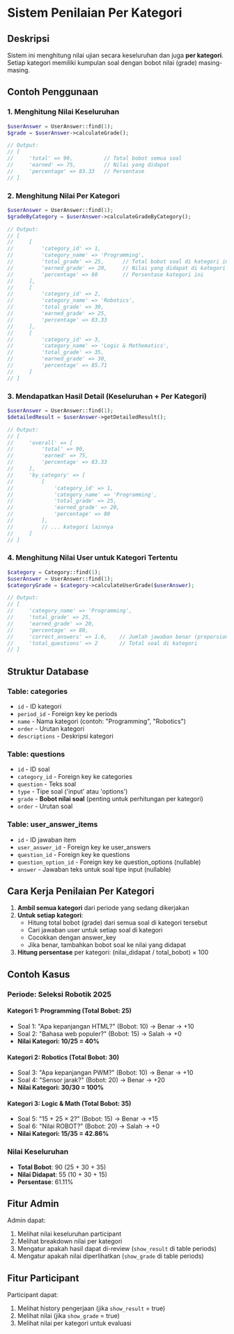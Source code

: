 # Sistem Penilaian Per Kategori

## Deskripsi
Sistem ini menghitung nilai ujian secara keseluruhan dan juga **per kategori**. Setiap kategori memiliki kumpulan soal dengan bobot nilai (grade) masing-masing.

## Contoh Penggunaan

### 1. Menghitung Nilai Keseluruhan
```php
$userAnswer = UserAnswer::find(1);
$grade = $userAnswer->calculateGrade();

// Output:
// [
//     'total' => 90,          // Total bobot semua soal
//     'earned' => 75,         // Nilai yang didapat
//     'percentage' => 83.33   // Persentase
// ]
```

### 2. Menghitung Nilai Per Kategori
```php
$userAnswer = UserAnswer::find(1);
$gradeByCategory = $userAnswer->calculateGradeByCategory();

// Output:
// [
//     [
//         'category_id' => 1,
//         'category_name' => 'Programming',
//         'total_grade' => 25,      // Total bobot soal di kategori ini
//         'earned_grade' => 20,     // Nilai yang didapat di kategori ini
//         'percentage' => 80        // Persentase kategori ini
//     ],
//     [
//         'category_id' => 2,
//         'category_name' => 'Robotics',
//         'total_grade' => 30,
//         'earned_grade' => 25,
//         'percentage' => 83.33
//     ],
//     [
//         'category_id' => 3,
//         'category_name' => 'Logic & Mathematics',
//         'total_grade' => 35,
//         'earned_grade' => 30,
//         'percentage' => 85.71
//     ]
// ]
```

### 3. Mendapatkan Hasil Detail (Keseluruhan + Per Kategori)
```php
$userAnswer = UserAnswer::find(1);
$detailedResult = $userAnswer->getDetailedResult();

// Output:
// [
//     'overall' => [
//         'total' => 90,
//         'earned' => 75,
//         'percentage' => 83.33
//     ],
//     'by_category' => [
//         [
//             'category_id' => 1,
//             'category_name' => 'Programming',
//             'total_grade' => 25,
//             'earned_grade' => 20,
//             'percentage' => 80
//         ],
//         // ... kategori lainnya
//     ]
// ]
```

### 4. Menghitung Nilai User untuk Kategori Tertentu
```php
$category = Category::find(1);
$userAnswer = UserAnswer::find(1);
$categoryGrade = $category->calculateUserGrade($userAnswer);

// Output:
// [
//     'category_name' => 'Programming',
//     'total_grade' => 25,
//     'earned_grade' => 20,
//     'percentage' => 80,
//     'correct_answers' => 1.6,    // Jumlah jawaban benar (proporsional)
//     'total_questions' => 2       // Total soal di kategori
// ]
```

## Struktur Database

### Table: categories
- `id` - ID kategori
- `period_id` - Foreign key ke periods
- `name` - Nama kategori (contoh: "Programming", "Robotics")
- `order` - Urutan kategori
- `descriptions` - Deskripsi kategori

### Table: questions
- `id` - ID soal
- `category_id` - Foreign key ke categories
- `question` - Teks soal
- `type` - Tipe soal ('input' atau 'options')
- `grade` - **Bobot nilai soal** (penting untuk perhitungan per kategori)
- `order` - Urutan soal

### Table: user_answer_items
- `id` - ID jawaban item
- `user_answer_id` - Foreign key ke user_answers
- `question_id` - Foreign key ke questions
- `question_option_id` - Foreign key ke question_options (nullable)
- `answer` - Jawaban teks untuk soal tipe input (nullable)

## Cara Kerja Penilaian Per Kategori

1. **Ambil semua kategori** dari periode yang sedang dikerjakan
2. **Untuk setiap kategori**:
   - Hitung total bobot (grade) dari semua soal di kategori tersebut
   - Cari jawaban user untuk setiap soal di kategori
   - Cocokkan dengan answer_key
   - Jika benar, tambahkan bobot soal ke nilai yang didapat
3. **Hitung persentase** per kategori: (nilai_didapat / total_bobot) × 100

## Contoh Kasus

### Periode: Seleksi Robotik 2025

#### Kategori 1: Programming (Total Bobot: 25)
- Soal 1: "Apa kepanjangan HTML?" (Bobot: 10) → Benar → +10
- Soal 2: "Bahasa web populer?" (Bobot: 15) → Salah → +0
- **Nilai Kategori: 10/25 = 40%**

#### Kategori 2: Robotics (Total Bobot: 30)
- Soal 3: "Apa kepanjangan PWM?" (Bobot: 10) → Benar → +10
- Soal 4: "Sensor jarak?" (Bobot: 20) → Benar → +20
- **Nilai Kategori: 30/30 = 100%**

#### Kategori 3: Logic & Math (Total Bobot: 35)
- Soal 5: "15 + 25 × 2?" (Bobot: 15) → Benar → +15
- Soal 6: "Nilai ROBOT?" (Bobot: 20) → Salah → +0
- **Nilai Kategori: 15/35 = 42.86%**

### Nilai Keseluruhan
- **Total Bobot**: 90 (25 + 30 + 35)
- **Nilai Didapat**: 55 (10 + 30 + 15)
- **Persentase**: 61.11%

## Fitur Admin

Admin dapat:
1. Melihat nilai keseluruhan participant
2. Melihat breakdown nilai per kategori
3. Mengatur apakah hasil dapat di-review (`show_result` di table periods)
4. Mengatur apakah nilai diperlihatkan (`show_grade` di table periods)

## Fitur Participant

Participant dapat:
1. Melihat history pengerjaan (jika `show_result` = true)
2. Melihat nilai (jika `show_grade` = true)
3. Melihat nilai per kategori untuk evaluasi
